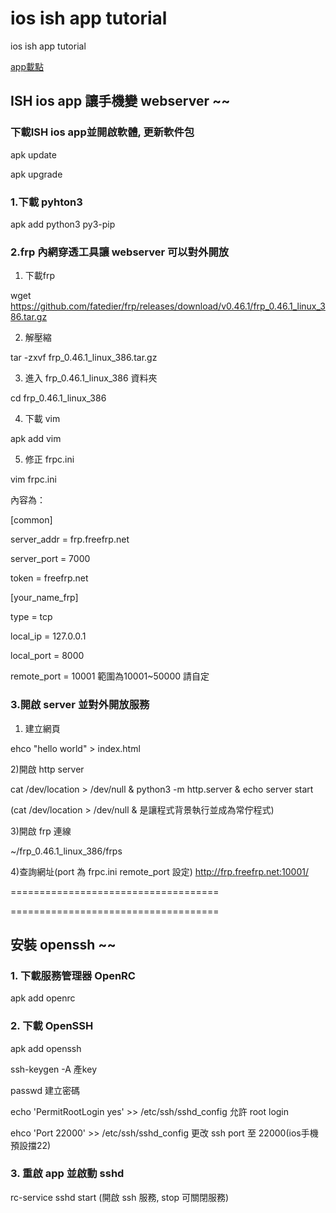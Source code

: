 # ios ish app tutorial

ios ish app tutorial

[app載點](https://apps.apple.com/tw/app/ish-shell/id1436902243)

## ISH ios app 讓手機變 webserver ~~



### 下載ISH ios app並開啟軟體, 更新軟件包
apk update

apk upgrade

### 1.下載 pyhton3
apk add python3 py3-pip

### 2.frp 內網穿透工具讓 webserver 可以對外開放

1) 下載frp

wget https://github.com/fatedier/frp/releases/download/v0.46.1/frp_0.46.1_linux_386.tar.gz

2) 解壓縮

tar -zxvf frp_0.46.1_linux_386.tar.gz

3) 進入 frp_0.46.1_linux_386 資料夾

cd frp_0.46.1_linux_386

4) 下載 vim

apk add vim

5) 修正 frpc.ini

vim frpc.ini

內容為：

[common]

server_addr = frp.freefrp.net

server_port = 7000

token = freefrp.net

[your_name_frp]

type = tcp

local_ip = 127.0.0.1

local_port = 8000

remote_port = 10001 範圍為10001~50000 請自定


### 3.開啟 server 並對外開放服務

1) 建立網頁
 
ehco "hello world" > index.html

2)開啟 http server

cat /dev/location > /dev/null & python3 -m http.server & echo server start

(cat /dev/location > /dev/null & 是讓程式背景執行並成為常佇程式)

3)開啟 frp 連線

~/frp_0.46.1_linux_386/frps

4)查詢網址(port 為 frpc.ini remote_port 設定)
http://frp.freefrp.net:10001/ 

====================================





====================================

## 安裝 openssh ~~

### 1. 下載服務管理器 OpenRC
apk add openrc

### 2. 下載 OpenSSH
apk add openssh

ssh-keygen -A 產key

passwd 建立密碼

echo 'PermitRootLogin yes' >> /etc/ssh/sshd_config 允許 root login

ehco 'Port 22000' >> /etc/ssh/sshd_config 更改 ssh port 至 22000(ios手機預設擋22)

### 3. 重啟 app 並啟動 sshd
rc-service sshd start (開啟 ssh 服務, stop 可關閉服務)
